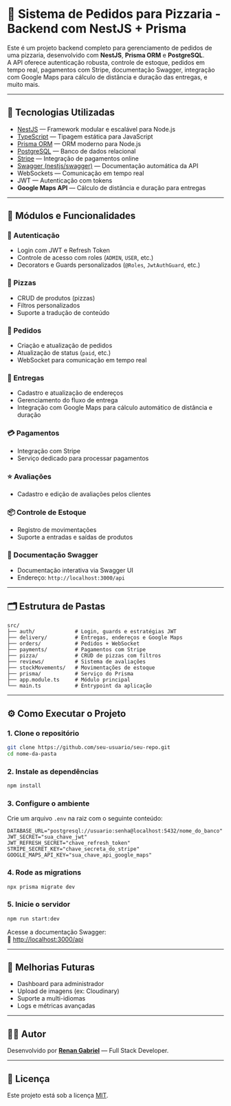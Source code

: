 # 🍕 Sistema de Pedidos para Pizzaria - Backend com NestJS + Prisma

Este é um projeto backend completo para gerenciamento de pedidos de uma pizzaria, desenvolvido com **NestJS**, **Prisma ORM** e **PostgreSQL**.  
A API oferece autenticação robusta, controle de estoque, pedidos em tempo real, pagamentos com Stripe, documentação Swagger, integração com Google Maps para cálculo de distância e duração das entregas, e muito mais.

---

## 🚀 Tecnologias Utilizadas

- [NestJS](https://nestjs.com/) — Framework modular e escalável para Node.js  
- [TypeScript](https://www.typescriptlang.org/) — Tipagem estática para JavaScript  
- [Prisma ORM](https://www.prisma.io/) — ORM moderno para Node.js  
- [PostgreSQL](https://www.postgresql.org/) — Banco de dados relacional  
- [Stripe](https://stripe.com/) — Integração de pagamentos online  
- [Swagger (nestjs/swagger)](https://docs.nestjs.com/openapi/introduction) — Documentação automática da API  
- WebSockets — Comunicação em tempo real  
- JWT — Autenticação com tokens  
- **Google Maps API** — Cálculo de distância e duração para entregas  

---

## 📁 Módulos e Funcionalidades

### 🔐 Autenticação
- Login com JWT e Refresh Token  
- Controle de acesso com roles (`ADMIN`, `USER`, etc.)  
- Decorators e Guards personalizados (`@Roles`, `JwtAuthGuard`, etc.)  

### 🍕 Pizzas
- CRUD de produtos (pizzas)  
- Filtros personalizados  
- Suporte a tradução de conteúdo  

### 🛒 Pedidos
- Criação e atualização de pedidos  
- Atualização de status (`paid`, etc.)  
- WebSocket para comunicação em tempo real  

### 🛵 Entregas
- Cadastro e atualização de endereços  
- Gerenciamento do fluxo de entrega  
- Integração com Google Maps para cálculo automático de distância e duração  

### 💳 Pagamentos
- Integração com Stripe  
- Serviço dedicado para processar pagamentos  

### ⭐ Avaliações
- Cadastro e edição de avaliações pelos clientes  

### 📦 Controle de Estoque
- Registro de movimentações  
- Suporte a entradas e saídas de produtos  

### 📘 Documentação Swagger
- Documentação interativa via Swagger UI  
- Endereço: `http://localhost:3000/api`  

---

## 🗂 Estrutura de Pastas

```
src/
├── auth/             # Login, guards e estratégias JWT
├── delivery/         # Entregas, endereços e Google Maps
├── orders/           # Pedidos + WebSocket
├── payments/         # Pagamentos com Stripe
├── pizza/            # CRUD de pizzas com filtros
├── reviews/          # Sistema de avaliações
├── stockMovements/   # Movimentações de estoque
├── prisma/           # Serviço do Prisma
├── app.module.ts     # Módulo principal
└── main.ts           # Entrypoint da aplicação
```

---

## ⚙️ Como Executar o Projeto

### 1. Clone o repositório

```bash
git clone https://github.com/seu-usuario/seu-repo.git
cd nome-da-pasta
```

### 2. Instale as dependências

```bash
npm install
```

### 3. Configure o ambiente

Crie um arquivo `.env` na raiz com o seguinte conteúdo:

```env
DATABASE_URL="postgresql://usuario:senha@localhost:5432/nome_do_banco"
JWT_SECRET="sua_chave_jwt"
JWT_REFRESH_SECRET="chave_refresh_token"
STRIPE_SECRET_KEY="chave_secreta_do_stripe"
GOOGLE_MAPS_API_KEY="sua_chave_api_google_maps"
```

### 4. Rode as migrations

```bash
npx prisma migrate dev
```

### 5. Inicie o servidor

```bash
npm run start:dev
```

Acesse a documentação Swagger:  
📄 [http://localhost:3000/api](http://localhost:3000/api)

---

## 📌 Melhorias Futuras

- Dashboard para administrador  
- Upload de imagens (ex: Cloudinary)  
- Suporte a multi-idiomas  
- Logs e métricas avançadas  

---

## 👨‍💻 Autor

Desenvolvido por [**Renan Gabriel**](https://www.linkedin.com/in/renangabrieldev/) — Full Stack Developer.

---

## 📝 Licença

Este projeto está sob a licença [MIT](LICENSE).
